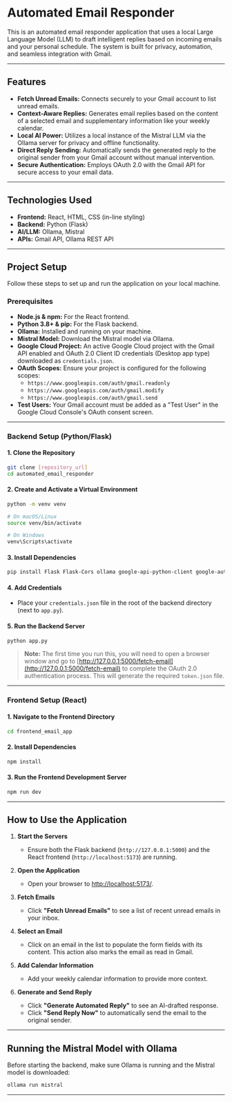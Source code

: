# Automated Email Responder

This is an automated email responder application that uses a local Large Language Model (LLM) to draft intelligent replies based on incoming emails and your personal schedule. The system is built for privacy, automation, and seamless integration with Gmail.

---

## Features

- **Fetch Unread Emails:** Connects securely to your Gmail account to list unread emails.
- **Context-Aware Replies:** Generates email replies based on the content of a selected email and supplementary information like your weekly calendar.
- **Local AI Power:** Utilizes a local instance of the Mistral LLM via the Ollama server for privacy and offline functionality.
- **Direct Reply Sending:** Automatically sends the generated reply to the original sender from your Gmail account without manual intervention.
- **Secure Authentication:** Employs OAuth 2.0 with the Gmail API for secure access to your email data.

---

## Technologies Used

- **Frontend:** React, HTML, CSS (in-line styling)
- **Backend:** Python (Flask)
- **AI/LLM:** Ollama, Mistral
- **APIs:** Gmail API, Ollama REST API

---

## Project Setup

Follow these steps to set up and run the application on your local machine.

### Prerequisites

- **Node.js & npm:** For the React frontend.
- **Python 3.8+ & pip:** For the Flask backend.
- **Ollama:** Installed and running on your machine.
- **Mistral Model:** Download the Mistral model via Ollama.
- **Google Cloud Project:** An active Google Cloud project with the Gmail API enabled and OAuth 2.0 Client ID credentials (Desktop app type) downloaded as `credentials.json`.
- **OAuth Scopes:** Ensure your project is configured for the following scopes:
  - `https://www.googleapis.com/auth/gmail.readonly`
  - `https://www.googleapis.com/auth/gmail.modify`
  - `https://www.googleapis.com/auth/gmail.send`
- **Test Users:** Your Gmail account must be added as a "Test User" in the Google Cloud Console's OAuth consent screen.

---

### Backend Setup (Python/Flask)

#### 1. Clone the Repository

```bash
git clone [repository_url]
cd automated_email_responder
```

#### 2. Create and Activate a Virtual Environment

```bash
python -m venv venv

# On macOS/Linux
source venv/bin/activate

# On Windows
venv\Scripts\activate
```

#### 3. Install Dependencies

```bash
pip install Flask Flask-Cors ollama google-api-python-client google-auth-httplib2 google-auth-oauthlib
```

#### 4. Add Credentials

- Place your `credentials.json` file in the root of the backend directory (next to `app.py`).

#### 5. Run the Backend Server

```bash
python app.py
```

> **Note:** The first time you run this, you will need to open a browser window and go to [http://127.0.0.1:5000/fetch-email](http://127.0.0.1:5000/fetch-email) to complete the OAuth 2.0 authentication process. This will generate the required `token.json` file.

---

### Frontend Setup (React)

#### 1. Navigate to the Frontend Directory

```bash
cd frontend_email_app
```

#### 2. Install Dependencies

```bash
npm install
```

#### 3. Run the Frontend Development Server

```bash
npm run dev
```

---

## How to Use the Application

1. **Start the Servers**
   - Ensure both the Flask backend (`http://127.0.0.1:5000`) and the React frontend (`http://localhost:5173`) are running.

2. **Open the Application**
   - Open your browser to [http://localhost:5173/](http://localhost:5173/).

3. **Fetch Emails**
   - Click **"Fetch Unread Emails"** to see a list of recent unread emails in your inbox.

4. **Select an Email**
   - Click on an email in the list to populate the form fields with its content. This action also marks the email as read in Gmail.

5. **Add Calendar Information**
   - Add your weekly calendar information to provide more context.

6. **Generate and Send Reply**
   - Click **"Generate Automated Reply"** to see an AI-drafted response.
   - Click **"Send Reply Now"** to automatically send the email to the original sender.

---

## Running the Mistral Model with Ollama

Before starting the backend, make sure Ollama is running and the Mistral model is downloaded:

```bash
ollama run mistral
```

---
